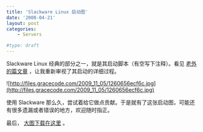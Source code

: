 ```yaml
---
title: 'Slackware Linux 启动图'
date: '2008-04-21'
layout: post
categories:
    - Servers

#type: draft
---
```


Slackware Linux 经典的部分之一，就是其启动脚本（有空写下注释）。看见 [老外的篇文章](http://openskill.info/infobox.php?IDbox=1042) ，让我重新审视了其启动的详细过程。

![http://files.gracecode.com/2009_11_05/1260656ecf6c.jpg](http://files.gracecode.com/2009_11_05/1260656ecf6c.jpg)

使用 Slackware 那么久，尝试着给它做点贡献。于是就有了这张启动图，可能还有很多遗漏或者错误的地方，欢迎随时指正。

最后， [大图下载在这里](http://www.yupoo.com/photos/view?id=ff808081195c5ee601196c554b4170e4) 。
